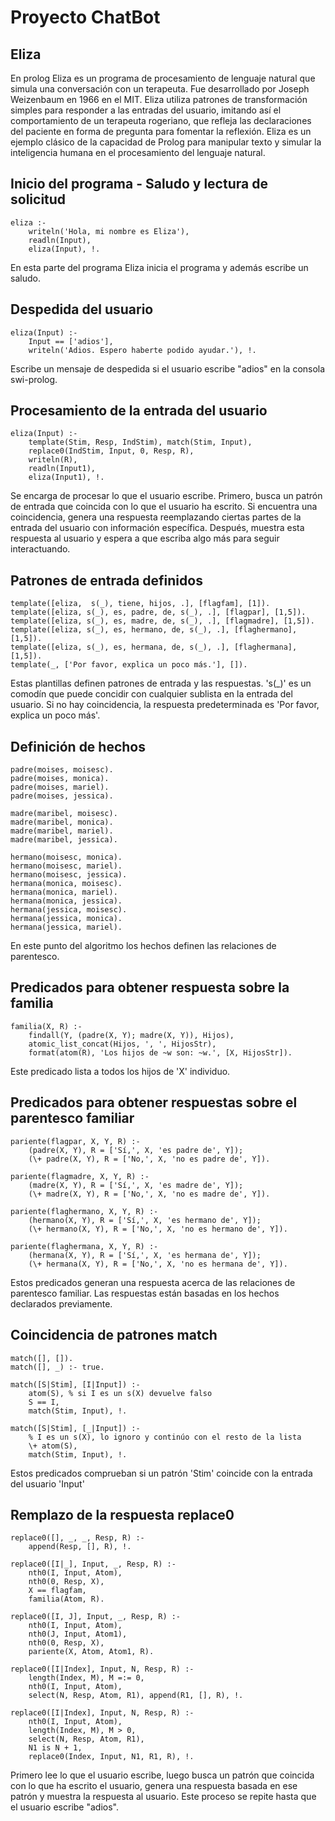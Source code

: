# Proyecto ChatBot
## Eliza
En prolog Eliza es un programa de procesamiento de lenguaje natural que simula una conversación con un terapeuta. 
Fue desarrollado por Joseph Weizenbaum en 1966 en el MIT. Eliza utiliza patrones de transformación simples para responder
a las entradas del usuario, imitando así el comportamiento de un terapeuta rogeriano, que refleja las declaraciones
del paciente en forma de pregunta para fomentar la reflexión. Eliza es un ejemplo clásico de la capacidad de Prolog para manipular
texto y simular la inteligencia humana en el procesamiento del lenguaje natural.

## Inicio del programa - Saludo y lectura de solicitud
```
eliza :- 
    writeln('Hola, mi nombre es Eliza'),
    readln(Input),
    eliza(Input), !.
```

En esta parte del programa Eliza inicia el programa y además escribe un saludo.

## Despedida del usuario
```
eliza(Input) :- 
    Input == ['adios'],
    writeln('Adios. Espero haberte podido ayudar.'), !.
```
Escribe un mensaje de despedida si el usuario escribe "adios" en la consola swi-prolog.

## Procesamiento de la entrada del usuario
```
eliza(Input) :- 
    template(Stim, Resp, IndStim), match(Stim, Input),
    replace0(IndStim, Input, 0, Resp, R),
    writeln(R),
    readln(Input1),
    eliza(Input1), !.
```
Se encarga de procesar lo que el usuario escribe. Primero, busca un patrón de entrada
que coincida con lo que el usuario ha escrito. Si encuentra una coincidencia, genera
una respuesta reemplazando ciertas partes de la entrada del usuario con información específica.
Después, muestra esta respuesta al usuario y espera a que escriba algo más para seguir interactuando.

## Patrones de entrada definidos
```
template([eliza,  s(_), tiene, hijos, .], [flagfam], [1]).
template([eliza, s(_), es, padre, de, s(_), .], [flagpar], [1,5]).
template([eliza, s(_), es, madre, de, s(_), .], [flagmadre], [1,5]).
template([eliza, s(_), es, hermano, de, s(_), .], [flaghermano], [1,5]).
template([eliza, s(_), es, hermana, de, s(_), .], [flaghermana], [1,5]).
template(_, ['Por favor, explica un poco más.'], []). 

```
Estas plantillas definen patrones de entrada y las respuestas. 's(_)' 
es un comodín que puede concidir con cualquier sublista en la entrada del usuario.
Si no hay coincidencia, la respuesta predeterminada es 'Por favor, explica un poco más'.

## Definición de hechos

```
padre(moises, moisesc).         
padre(moises, monica).
padre(moises, mariel). 
padre(moises, jessica).

madre(maribel, moisesc).
madre(maribel, monica).
madre(maribel, mariel).
madre(maribel, jessica).

hermano(moisesc, monica).
hermano(moisesc, mariel).
hermano(moisesc, jessica).
hermana(monica, moisesc).
hermana(monica, mariel).
hermana(monica, jessica).
hermana(jessica, moisesc).
hermana(jessica, monica).
hermana(jessica, mariel).
```
En este punto del algoritmo los hechos definen las relaciones de parentesco.

## Predicados para obtener respuesta sobre la familia

```
familia(X, R) :- 
    findall(Y, (padre(X, Y); madre(X, Y)), Hijos),
    atomic_list_concat(Hijos, ', ', HijosStr),
    format(atom(R), 'Los hijos de ~w son: ~w.', [X, HijosStr]).
```
Este predicado lista a todos los hijos de 'X' individuo.

## Predicados para obtener respuestas sobre el parentesco familiar

```
pariente(flagpar, X, Y, R) :- 
    (padre(X, Y), R = ['Sí,', X, 'es padre de', Y]);
    (\+ padre(X, Y), R = ['No,', X, 'no es padre de', Y]).

pariente(flagmadre, X, Y, R) :- 
    (madre(X, Y), R = ['Sí,', X, 'es madre de', Y]);
    (\+ madre(X, Y), R = ['No,', X, 'no es madre de', Y]).

pariente(flaghermano, X, Y, R) :- 
    (hermano(X, Y), R = ['Sí,', X, 'es hermano de', Y]);
    (\+ hermano(X, Y), R = ['No,', X, 'no es hermano de', Y]).

pariente(flaghermana, X, Y, R) :- 
    (hermana(X, Y), R = ['Sí,', X, 'es hermana de', Y]);
    (\+ hermana(X, Y), R = ['No,', X, 'no es hermana de', Y]).

```
Estos predicados generan una respuesta acerca de las relaciones de parentesco familiar.
Las respuestas están basadas en los hechos declarados previamente.


## Coincidencia de patrones match

```
match([], []).
match([], _) :- true.

match([S|Stim], [I|Input]) :- 
    atom(S), % si I es un s(X) devuelve falso
    S == I,
    match(Stim, Input), !.

match([S|Stim], [_|Input]) :- 
    % I es un s(X), lo ignoro y continúo con el resto de la lista
    \+ atom(S),
    match(Stim, Input), !.
```
Estos predicados comprueban si un patrón 'Stim' coincide con la entrada del
usuario 'Input'

## Remplazo de la respuesta replace0

```
replace0([], _, _, Resp, R) :- 
    append(Resp, [], R), !.

replace0([I|_], Input, _, Resp, R) :- 
    nth0(I, Input, Atom),
    nth0(0, Resp, X),
    X == flagfam,
    familia(Atom, R).

replace0([I, J], Input, _, Resp, R) :- 
    nth0(I, Input, Atom),
    nth0(J, Input, Atom1),
    nth0(0, Resp, X),
    pariente(X, Atom, Atom1, R).

replace0([I|Index], Input, N, Resp, R) :- 
    length(Index, M), M =:= 0,
    nth0(I, Input, Atom),
    select(N, Resp, Atom, R1), append(R1, [], R), !.

replace0([I|Index], Input, N, Resp, R) :- 
    nth0(I, Input, Atom),
    length(Index, M), M > 0,
    select(N, Resp, Atom, R1),
    N1 is N + 1,
    replace0(Index, Input, N1, R1, R), !.

```
 Primero lee lo que el usuario escribe, luego busca un patrón que coincida con lo que ha escrito el usuario, genera una respuesta basada en ese patrón y muestra la respuesta al usuario.
 Este proceso se repite hasta que el usuario escribe "adios".




